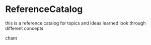 # ReferenceCatalog




this is a reference catalog for topics and ideas learned
look through different concepts





chant 



